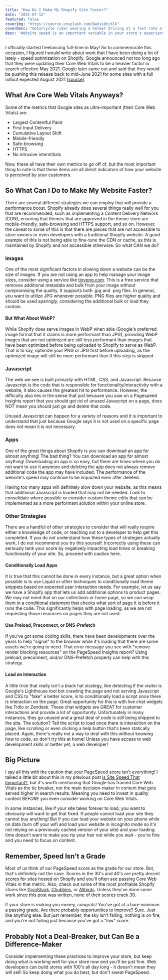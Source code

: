 ```yaml
---
title: "How Do I Make My Shopify Site Faster?"
date: "2021-07-12"
featured: false
coverImg: "https://source.unsplash.com/BwXsi8tcXlk"
coverDesc: "motorcycle rider wearing a helmet driving at a fast rate of speed"
desc: "Website speed is an important variable in your store's experience. Slow websites cause users to get frustrated and leave, not to mention the importance for Google's Core Web Vitals. Learn about strategies to make your store load more quickly."
---
```


I officially started freelancing full-time in May! So to commemorate this occasion, I figured I would write about work that I have been doing a lot of lately - speed optimization on Shopify. Google announced not too long ago that they were updating their Core Web Vitals to be a heavier factor in search effective May 2021. Google later came out and said that they would be pushing this release back to mid-June 2021 for some sites with a full rollout expected August 2021 [[source](https://developers.google.com/search/blog/2021/04/more-details-page-experience?fbclid=IwAR2dyHAAgH9UcRmtlX8G1yCNzdCLiO-kQgiYDLabTdNDMaI2FjGEOedjoMI)].

## What Are Core Web Vitals Anyways?  

Some of the metrics that Google sites as ultra-important (their Core Web Vitals) are: 

- Largest Contentful Paint
- First Input Delivery
- Cumulative Layout Shift
- Mobile-friendly
- Safe-browsing
- HTTPS
- No intrusive interstitials 

Now, these all have their own metrics to go off of, but the most important thing to note is that these items are all direct indicators of how your website is perceived by your customers. 

## So What Can I Do to Make My Website Faster?  

There are several different strategies we can employ that will provide a performance boost. Shopify already does several things really well for you that are recommended, such as implementing a Content Delivery Network (CDN), ensuring that themes that are approved in the theme store are mobile-friendly, safe-browsing and HTTPS support, and so on. However, the caveat to some of this is that there are pieces that are not accessible to store owners or even developers with a traditional Shopify website. A good example of this is not being able to fine-tune the CDN or cache, as this is maintained by Shopify and not accessible otherwise. So what CAN we do?  

### Images  

One of the most significant factors in slowing down a website can be the size of images. If you are not using an app to help manage your image sizes, consider using a service like [tinypng.com](https://tinypng.com/). This is a free service that removes additional metadata and bulk from your image without compromising the quality. It supports both .jpg and .png files. In general, you want to utilize JPG whenever possible. PNG files are higher quality and should be used sparingly, considering the additional bulk or load they contain.  

#### But What About WebP?  

While Shopify does serve images in WebP when able (Google's preferred image format that it claims is more performant than JPG), providing WebP images that are not optimized are still less performant than images that have been optimized before being uploaded to Shopify to serve as WebP. That is to say, optimize your PNG or JPG first before uploading, as the optimized image will still be more performant than if this step is skipped.  

### Javascript  

The web we see is built primarily with HTML, CSS, and Javascript. Because Javascript is the code that is responsible for functionality/interactivity with a website, it also causes the greatest hit to performance. However, the difficulty also lies in the sense that just because you saw on a Pagespeed Insights report that you should get rid of unused Javascript on a page, does NOT mean you should just go and delete that code.  

Unused Javascript can happen for a variety of reasons and it is important to understand that just because Google says it is not used on a specific page does not mean it is not necessary. 

### Apps  

One of the great things about Shopify is you can download an app for almost anything! The bad thing? You can download an app for almost anything! Downloading an app is so easy, but there are times where you do not want to use it anymore and deleting the app does not always remove additional code the app may have included. The performance of the website's speed may continue to be impacted even after deleted.  

Having too many apps will definitely slow down your website, as this means that additional Javascript is loaded that may not be needed. Look to consolidate where possible or consider custom theme edits that can be implemented as a more performant solution within your online store. 

### Other Strategies 

There are a handful of other strategies to consider that will really require either a knowledge of code, or reaching out to a developer to help get this completed. If you do not understand how these types of strategies actually work, I do not recommend you try this yourself. Incorrectly using these can seriously tank your score by negatively impacting load times or breaking functionality of your site. So, proceed with caution here.

#### Conditionally Load Apps  

It is true that this cannot be done in every instance, but a great option when possible is to use Liquid or other techniques to conditionally load theme snippets based on expected user interaction needs. For example, let us say we have a Shopify app that lets us add additional options to product pages. We may not need that on our collections or home page, so we can wrap them in a conditional statement that checks what sort of page it is before it runs the code. This significantly helps with page loading, as we are not requesting those resources on pages they are not used.  

#### Use Preload, Preconnect, or DNS-Prefetch  

If you've got some coding skills, there have been developments over the years to help "signal" to the browser while it's loading that there are some assets we're going to need. That error message you see with "remove render blocking resources" on the PageSpeed Insights report? Using preload, preconnect, and/or DNS-Prefetch properly can help with this strategy. 

#### Load on Interaction  

A little trick that really isn't a black hat strategy, like detecting if the visitor is Google's Lighthouse tool bot crawling the page and not serving Javascript and CSS to "fake" a better score, is to conditionally load a script once there is interaction on the page. Great opportunity for this is with live chat widgets like Tidio or Zendesk. These chat widgets are GREAT for customer interactions and provide a lot of opportunity. Unfortunately in many instances, they go unused and a great deal of code is still being shipped to the site. The solution? Tell the script to load once there is interaction on the page, like scrolling or even clicking a help button that's been statically placed. Again, there's really not a way to deal with this without knowing how to code, so don't try this at home! Unless you have access to web development skills or better yet, a web developer! 

## Big Picture  

I say all this with the caution that your PageSpeed score isn't everything! I talked a little bit about this in my previous post [Is Site Speed That Important?](/posts/is-site-speed-that-important), but it's worth mentioning that Google has framed Core Web Vitals as the tie breaker, not the main decision-maker in content that gets served higher in search results. Meaning you need to invest in quality content *BEFORE* you even consider working on Core Web Vitals.

In some instances, like if your site takes forever to load, you want to obviously will want to get that fixed. If people cannot load your site they cannot buy anything! But if you can load your website on your phone while on data (turn off your wifi and load your website in incognito mode so it's not relying on a previously cached version of your site) and your loading time doesn't want to make you rip your hair out while you wait - you're fine and you need to focus on content.  

## Remember, Speed Isn't a Grade  

Most of us think of our PageSpeed score as the grade for our store. But, that's definitely not the case. Scores in the 30's and 40's are pretty decent scores for sites hosted on Shopify and you'll often see passing Core Web Vitals in that metric. Also, check out some of the most profitable Shopify stores like [GymShark](https://developers.google.com/speed/pagespeed/insights/?url=https%3A%2F%2Fwww.gymshark.com%2F), [Chubbies](https://developers.google.com/speed/pagespeed/insights/?url=https%3A%2F%2Fwww.chubbiesshorts.com%2F), or [Allbirds](https://developers.google.com/speed/pagespeed/insights/?url=https%3A%2F%2Fwww.allbirds.com%2F). Unless they've done some work since this post was written, none of their scores crack 30. 

If your store is making you money, congrats! You've got at a bare minimum a passing grade. Are there probably opportunities to improve? Sure. Just like anything else. But just remember, the sky isn't falling, nothing is on fire, and you're not failing just because you've got a "low" score.  

## Probably Not a Deal-Breaker, but Can Be a Difference-Maker

Consider implementing these practices to improve your store, but keep doing what is working well for your store now and you'll be just fine. Web developers can build stores with 100's all day long - it doesn't mean they will sell! So keep doing what you do best, but don't sweat PageSpeed.  